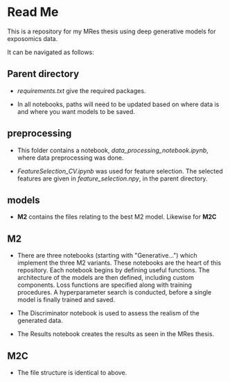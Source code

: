 # Read Me

This is a repository for my MRes thesis using deep generative models for exposomics data. 

It can be navigated as follows:

## Parent directory ##

- *requirements.txt* give the required packages. 

- In all notebooks, paths will need to be updated based on where data is and where you want models to be saved. 

## preprocessing ##

- This folder contains a notebook, *data_processing_notebook.ipynb*, where data preprocessing was done. 

- *FeatureSelection_CV.ipynb* was used for feature selection. The selected features are given in *feature_selection.npy*, in the parent directory.

## models ##

- **M2** contains the files relating to the best M2 model. Likewise for **M2C**

## M2 ##

- There are three notebooks (starting with "Generative...") which implement the three M2 variants. These notebooks are the heart of this repository. Each notebook begins by defining useful functions. The architecture of the models are then defined, including custom components. Loss functions are specified along with training procedures. A hyperparameter search is conducted, before a single model is finally trained and saved. 

- The Discriminator notebook is used to assess the realism of the generated data.

- The Results notebook creates the results as seen in the MRes thesis.

## M2C ##

 - The file structure is identical to above. 


